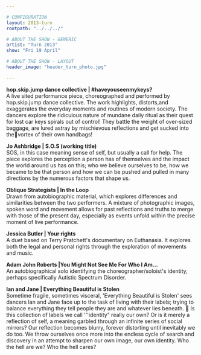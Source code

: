 ```yaml
---

# CONFIGURATION
layout: 2013-turn
rootpath: "../../../"

# ABOUT THE SHOW - GENERIC
artist: "Turn 2013"
show: "Fri 19 April"

# ABOUT THE SHOW - LAYOUT
header_image: "header_turn_photo.jpg"

---
```



**hop.skip.jump dance collective | #haveyouseenmykeys?**    
A live sited performance piece, choreographed and performed by hop.skip.jump dance collective. The work highlights, distorts,and exaggerates the everyday moments and routines of modern society. The dancers explore the ridiculous nature of mundane daily ritual as their quest for lost car keys spirals out of control! They battle the weight of over-sized baggage, are lured astray by mischievous reflections and get sucked into thevortex of their own handbags!    
 
**Jo Ashbridge | S.O.S (working title)**   
SOS, in this case meaning sense of self, but usually a call for help. The piece explores the perception a person has of themselves and the impact the world around us has on this; who we believe ourselves to be, how we became to be that person and how we can be pushed and pulled in many directions by the numerous factors that shape us.    
 
**Oblique Strategists | In the Loop**    
Drawn from autobiographic material, which explores differences and similarities between the two performers. A mixture of photographic images, spoken word and movement allows for past reflections and truths to merge with those of the present day, especially as events unfold within the precise moment of live performance.    
      
**Jessica Butler | Your rights**   
A duet based on Terry Pratchett's documentary on Euthanasia. It explores both the legal and personal rights through the exploration of movements and music.    

**Adam John Roberts |You Might Not See Me For Who I Am...**    
An autobiographical solo identifying the choreographer/soloist's identity, perhaps specifically Autistic Spectrum Disorder.     

**Ian and Jane | Everything Beautiful is Stolen**    
Sometime fragile, sometimes visceral, 'Everything Beautiful is Stolen' sees dancers Ian and Jane face up to the task of living with their labels; trying to balance everything they tell people they are and whatever lies beneath.    
Is this collection of labels we call '''identity" really our own? Or is it merely a reflection of self, a meaning garbled through an infinite series of social mirrors?  Our reflection becomes blurry, forever distorting until inevitably we do too. We throw ourselves once more into the endless cycle of search and discovery in an attempt to sharpen our own image, our own identity. Who the hell are we? Who the hell cares?    
